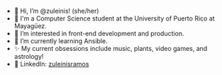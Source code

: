 - 👋 Hi, I’m @zuleinis! (she/her)
- 📓 I'm a Computer Science student at the University of Puerto Rico at Mayagüez.
- 👀 I’m interested in front-end development and production.
- 🌱 I’m currently learning Ansible.
- ✨ My current obsessions include music, plants, video games, and astrology!
- 👥 LinkedIn: [zuleinisramos](https://www.linkedin.com/in/zuleinisramos/)

<!---
zuleinis/zuleinis is a ✨ special ✨ repository because its `README.md` (this file) appears on your GitHub profile.
You can click the Preview link to take a look at your changes.
--->
